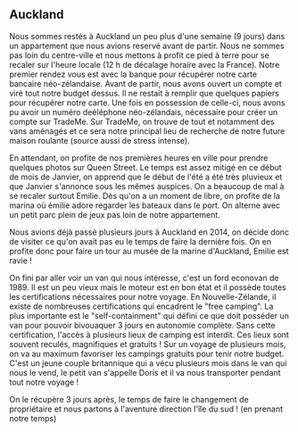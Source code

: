 ## Auckland

Nous sommes restés à Auckland un peu plus d'une semaine (9 jours) dans un appartement
que nous avions reservé avant de partir. Nous ne sommes pas loin du centre-ville
et nous mettons à profit ce pied à terre pour se recaler sur l'heure locale (12 h de décalage horaire avec la France).
Notre premier rendez vous est avec la banque pour récupérer notre carte bancaire néo-zélandaise.
Avant de partir, nous avons ouvert un compte et viré tout notre budget dessus.
Il ne restait à remplir que quelques papiers pour récupérer notre carte. Une fois en possession de celle-ci,
nous avons pu avoir un numéro deéléphone néo-zélandais, nécessaire pour créer un compte sur TradeMe.
Sur TradeMe, on trouve de tout et notamment des vans aménagés et ce sera notre principal lieu de recherche de notre future maison roulante (source aussi de stress intense).

En attendant, on profite de nos premières heures en ville pour prendre quelques photos sur Queen Street. Le temps est assez mitigé en ce début de mois de Janvier,
on apprend que le début de l'été a été très pluvieux et que Janvier s'annonce sous les mêmes auspices. On a beaucoup de mal à se recaler surtout Emilie. Dès qu'on a un moment de libre,
on profite de la marina où émilie adore regarder les bateaux dans le port. On alterne avec un petit parc plein de jeux pas loin de notre appartement. 

Nous avions déjà passé plusieurs jours à Auckland en 2014, on décide donc de visiter ce qu'on avait pas eu le temps de faire la dernière fois. On en profite donc pour faire un tour au musée de la marine d'Auckland, Emilie est ravie !

On fini par aller voir un van qui nous intéresse, c'est un ford econovan de 1989. Il est un peu vieux mais le moteur est en bon état
et il possède toutes les certifications nécessaires pour notre voyage. En Nouvelle-Zélande, il existe de nombreuses certifications qui encadrent le "free camping".
La plus importante est le "self-containment" qui défini ce que doit posséder un van pour pouvoir bivouaquer 3 jours en autonomie complète. Sans cette certification,
l'accès à plusieurs lieux de camping est interdit. Ces lieux sont souvent reculés, magnifiques et gratuits !
Sur un voyage de plusieurs mois, on va au maximum favoriser les campings gratuits pour tenir notre budget.
C'est un jeune couple britannique qui a vécu plusieurs mois dans le van qui nous le vend, le petit van s'appelle Doris et il va nous transporter pendant tout notre voyage !

On le récupère 3 jours après, le temps de faire le changement de propriétaire et nous partons à l'aventure direction l'île du sud ! (en prenant notre temps)
